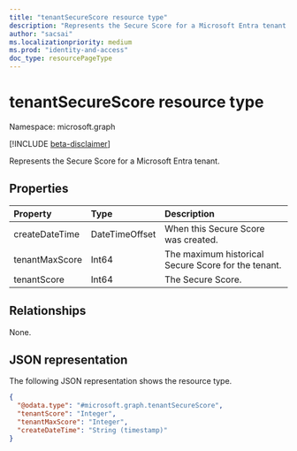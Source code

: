 ```yaml
---
title: "tenantSecureScore resource type"
description: "Represents the Secure Score for a Microsoft Entra tenant."
author: "sacsai"
ms.localizationpriority: medium
ms.prod: "identity-and-access"
doc_type: resourcePageType
---
```


# tenantSecureScore resource type

Namespace: microsoft.graph

[!INCLUDE [beta-disclaimer](../../includes/beta-disclaimer.md)]

Represents the Secure Score for a Microsoft Entra tenant.

## Properties
|Property|Type|Description|
|:---|:---|:---|
|createDateTime|DateTimeOffset|When this Secure Score was created.|
|tenantMaxScore|Int64|The maximum historical Secure Score for the tenant.|
|tenantScore|Int64|The Secure Score.|

## Relationships
None.

## JSON representation
The following JSON representation shows the resource type.

``` json
{
  "@odata.type": "#microsoft.graph.tenantSecureScore",
  "tenantScore": "Integer",
  "tenantMaxScore": "Integer",
  "createDateTime": "String (timestamp)"
}
```

